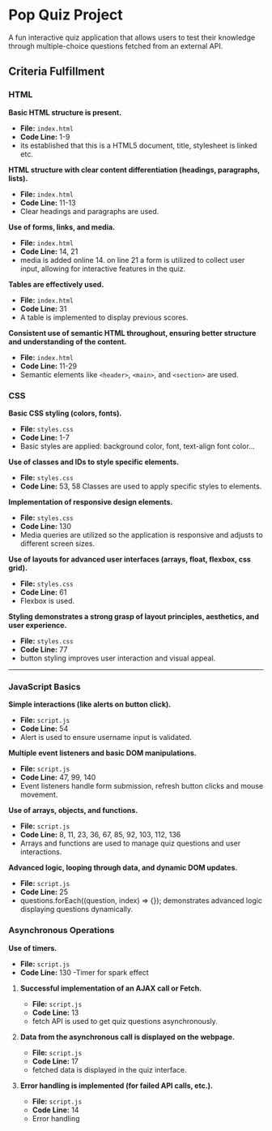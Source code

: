 
# Pop Quiz Project

A fun interactive quiz application that allows users to test their knowledge through multiple-choice questions fetched from an external API. 

## Criteria Fulfillment

### HTML

**Basic HTML structure is present.**
   - **File:** `index.html`
   - **Code Line:** 1-9
   - its established that this is a HTML5 document, title, stylesheet is linked etc.

**HTML structure with clear content differentiation (headings, paragraphs, lists).**
   - **File:** `index.html`
   - **Code Line:** 11-13
   - Clear headings and paragraphs are used.

**Use of forms, links, and media.**
   - **File:** `index.html`
   - **Code Line:** 14, 21
   - media is added online 14. on line 21 a form is utilized to collect user input, allowing for interactive features in the quiz.

**Tables are effectively used.**
   - **File:** `index.html`
   - **Code Line:** 31
   - A table is implemented to display previous scores.

**Consistent use of semantic HTML throughout, ensuring better structure and understanding of the content.**
   - **File:** `index.html`
   - **Code Line:** 11-29
   - Semantic elements like `<header>`, `<main>`, and `<section>` are used.


### CSS

**Basic CSS styling (colors, fonts).**
   - **File:** `styles.css`
   - **Code Line:** 1-7
   - Basic styles are applied: background color, font, text-align font color...

**Use of classes and IDs to style specific elements.**
   - **File:** `styles.css`
   - **Code Line:** 53, 58
    Classes are used to apply specific styles to elements.

**Implementation of responsive design elements.**
   - **File:** `styles.css`
   - **Code Line:** 130
   - Media queries are utilized so the application is responsive and adjusts to different screen sizes.

**Use of layouts for advanced user interfaces (arrays, float, flexbox, css grid).**
   - **File:** `styles.css`
   - **Code Line:** 61
   - Flexbox is used.

**Styling demonstrates a strong grasp of layout principles, aesthetics, and user experience.**
   - **File:** `styles.css`
   - **Code Line:** 77
   - button styling improves user interaction and visual appeal.

---

### JavaScript Basics

**Simple interactions (like alerts on button click).**
   - **File:** `script.js`
   - **Code Line:** 54
   - Alert is used to ensure username input is validated.

**Multiple event listeners and basic DOM manipulations.**
   - **File:** `script.js`
   - **Code Line:** 47, 99, 140
   - Event listeners handle form submission, refresh button clicks and mouse movement.

**Use of arrays, objects, and functions.**
   - **File:** `script.js`
   - **Code Line:** 8, 11, 23, 36, 67, 85, 92, 103, 112, 136
   - Arrays and functions are used to manage quiz questions and user interactions.

**Advanced logic, looping through data, and dynamic DOM updates.**
   - **File:** `script.js`
   - **Code Line:** 25
   - questions.forEach((question, index) => {}); demonstrates advanced logic displaying questions dynamically.


### Asynchronous Operations

**Use of timers.**
   - **File:** `script.js`
   - **Code Line:** 130
    -Timer for spark effect

1. **Successful implementation of an AJAX call or Fetch.**
   - **File:** `script.js`
   - **Code Line:** 13
   - fetch API is used to get quiz questions asynchronously.

2. **Data from the asynchronous call is displayed on the webpage.**
   - **File:** `script.js`
   - **Code Line:** 17
   - fetched data is displayed in the quiz interface.

3. **Error handling is implemented (for failed API calls, etc.).**
   - **File:** `script.js`
   - **Code Line:** 14
   - Error handling